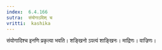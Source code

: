 ```yaml
---
index:  6.4.166
sutra:  संयोगाऽदिश् च
vritti:  kashika 
---
```


संयोगादिश्च इनणि प्रकृत्या भवति। शङ्खिनो ऽपत्यं शाङ्खिनः। माद्रिणः। वाज्रिणः।

